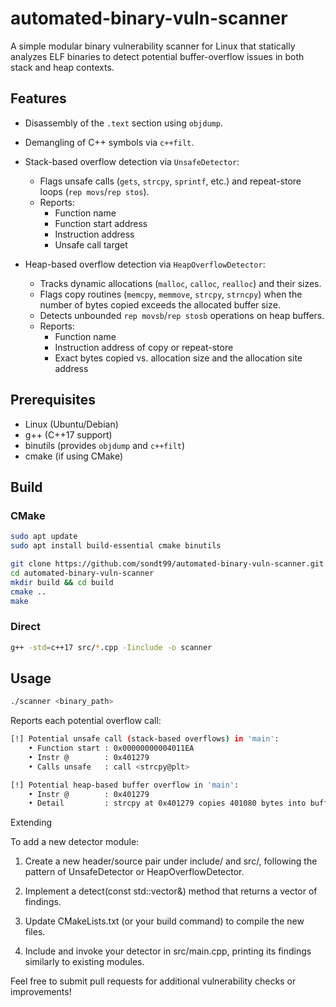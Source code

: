 # automated-binary-vuln-scanner

A simple modular binary vulnerability scanner for Linux that statically analyzes ELF binaries to detect potential buffer-overflow issues in both stack and heap contexts.

## Features
- Disassembly of the `.text` section using `objdump`.
- Demangling of C++ symbols via `c++filt`.

- Stack-based overflow detection via `UnsafeDetector`:
  - Flags unsafe calls (`gets`, `strcpy`, `sprintf`, etc.) and repeat-store loops (`rep movs`/`rep stos`).
  - Reports:
    - Function name
    - Function start address
    - Instruction address
    - Unsafe call target

- Heap-based overflow detection via `HeapOverflowDetector`:
    - Tracks dynamic allocations (`malloc`, `calloc`, `realloc`) and their sizes.
    - Flags copy routines (`memcpy`, `memmove`, `strcpy`, `strncpy`) when the number of bytes copied exceeds the allocated buffer size.
    - Detects unbounded `rep movsb`/`rep stosb` operations on heap buffers.
    - Reports:
      - Function name
      - Instruction address of copy or repeat-store
      - Exact bytes copied vs. allocation size and the allocation site address

## Prerequisites
- Linux (Ubuntu/Debian)
- g++ (C++17 support)
- binutils (provides `objdump` and `c++filt`)
- cmake (if using CMake)

## Build

### CMake
```bash
sudo apt update
sudo apt install build-essential cmake binutils

git clone https://github.com/sondt99/automated-binary-vuln-scanner.git
cd automated-binary-vuln-scanner
mkdir build && cd build
cmake ..
make
```
### Direct
```bash
g++ -std=c++17 src/*.cpp -Iinclude -o scanner
```
## Usage
```bash
./scanner <binary_path>
```
Reports each potential overflow call:
```bash
[!] Potential unsafe call (stack-based overflows) in 'main':
    • Function start : 0x00000000004011EA
    • Instr @        : 0x401279
    • Calls unsafe   : call <strcpy@plt>

[!] Potential heap-based buffer overflow in 'main':
    • Instr @        : 0x401279
    • Detail         : strcpy at 0x401279 copies 401080 bytes into buffer of size 8 allocated at 0x401270
```

Extending

To add a new detector module:

1. Create a new header/source pair under include/ and src/, following the pattern of UnsafeDetector or HeapOverflowDetector.

2. Implement a detect(const std::vector<Function>&) method that returns a vector of findings.

3. Update CMakeLists.txt (or your build command) to compile the new files.

4. Include and invoke your detector in src/main.cpp, printing its findings similarly to existing modules.

Feel free to submit pull requests for additional vulnerability checks or improvements!